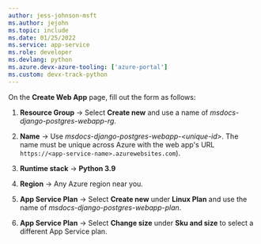 ```yaml
---
author: jess-johnson-msft
ms.author: jejohn
ms.topic: include
ms.date: 01/25/2022
ms.service: app-service
ms.role: developer
ms.devlang: python
ms.azure.devx-azure-tooling: ['azure-portal']
ms.custom: devx-track-python
---
```


On the **Create Web App** page, fill out the form as follows:

1. **Resource Group** &rarr; Select **Create new** and use a name of *msdocs-django-postgres-webapp-rg*.

1. **Name** &rarr; Use *msdocs-django-postgres-webapp-\<unique-id>*. The name must be unique across Azure with the web app's URL `https://<app-service-name>.azurewebsites.com`).

1. **Runtime stack** &rarr; **Python 3.9**

1. **Region** &rarr; Any Azure region near you.

1. **App Service Plan** &rarr; Select **Create new** under **Linux Plan** and use the name of *msdocs-django-postgres-webapp-plan*.

1. **App Service Plan** &rarr; Select **Change size** under **Sku and size** to select a different App Service plan.
